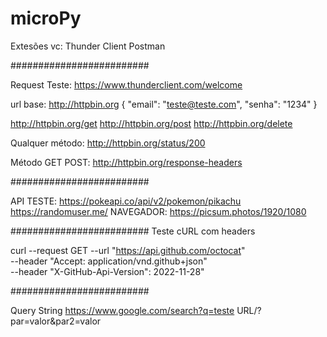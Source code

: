# microPy

Extesões vc:
Thunder Client
Postman

#########################

Request Teste:
https://www.thunderclient.com/welcome

url base:
http://httpbin.org
{
    "email": "teste@teste.com",
    "senha": "1234"
}

http://httpbin.org/get
http://httpbin.org/post
http://httpbin.org/delete

Qualquer método:
http://httpbin.org/status/200

Método GET POST:
http://httpbin.org/response-headers

#########################

API TESTE: 
https://pokeapi.co/api/v2/pokemon/pikachu
https://randomuser.me/
NAVEGADOR: https://picsum.photos/1920/1080

#########################
Teste cURL com headers

curl --request GET 
--url "https://api.github.com/octocat" \
--header "Accept: application/vnd.github+json" \
--header "X-GitHub-Api-Version": 2022-11-28"

#########################

Query String
https://www.google.com/search?q=teste
URL/?par=valor&par2=valor 
